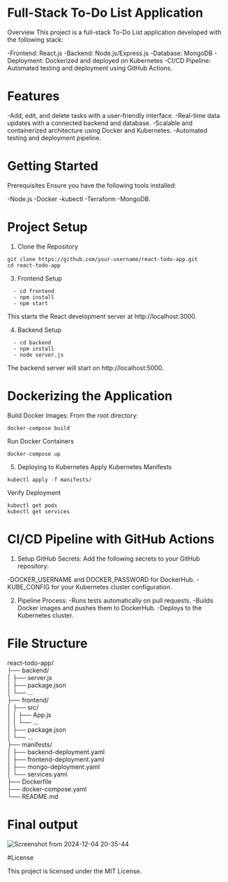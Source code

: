 # Full-Stack To-Do List Application
Overview
This project is a full-stack To-Do List application developed with the following stack:

-Frontend: React.js
-Backend: Node.js/Express.js
-Database: MongoDB
-Deployment: Dockerized and deployed on Kubernetes
-CI/CD Pipeline: Automated testing and deployment using GitHub Actions.

# Features
 -Add, edit, and delete tasks with a user-friendly interface.
 -Real-time data updates with a connected backend and database.
 -Scalable and containerized architecture using Docker and Kubernetes.
 -Automated testing and deployment pipeline.

# Getting Started
Prerequisites
Ensure you have the following tools installed:

 -Node.js
 -Docker
 -kubectl
 -Terraform
 -MongoDB.

# Project Setup
1. Clone the Repository
```
git clone https://github.com/your-username/react-todo-app.git  
cd react-todo-app  
```
3. Frontend Setup
```
  - cd frontend  
  - npm install  
  - npm start  
```
This starts the React development server at http://localhost:3000.

4. Backend Setup
```
  - cd backend  
  - npm install  
  - node server.js
```      
The backend server will start on http://localhost:5000.


# Dockerizing the Application

Build Docker Images:
From the root directory:
```
docker-compose build  
```
Run Docker Containers
```
docker-compose up  
```
5. Deploying to Kubernetes
Apply Kubernetes Manifests
```
kubectl apply -f manifests/ 
```
Verify Deployment
```
kubectl get pods  
kubectl get services  
```
# CI/CD Pipeline with GitHub Actions

1. Setup GitHub Secrets:
 Add the following secrets to your GitHub repository:

 -DOCKER_USERNAME and DOCKER_PASSWORD for DockerHub.
 -KUBE_CONFIG for your Kubernetes cluster configuration.

2. Pipeline Process:
-Runs tests automatically on pull requests.
-Builds Docker images and pushes them to DockerHub.
-Deploys to the Kubernetes cluster.

# File Structure

react-todo-app/  
├── backend/  
│   ├── server.js  
│   ├── package.json  
│   └── ...  
├── frontend/  
│   ├── src/  
│   │   ├── App.js  
│   │   └── ...  
│   ├── package.json  
│   └── ...  
├── manifests/  
│   ├── backend-deployment.yaml  
│   ├── frontend-deployment.yaml  
│   ├── mongo-deployment.yaml  
│   └── services.yaml  
├── Dockerfile  
├── docker-compose.yaml  
└── README.md  

# Final output

![Screenshot from 2024-12-04 20-35-44](https://github.com/user-attachments/assets/ac323c86-0ea9-4467-bbc5-feee681cc194)


#License

This project is licensed under the MIT License.





